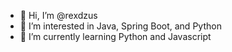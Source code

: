 - 👋 Hi, I’m @rexdzus
- 👀 I’m interested in Java, Spring Boot, and Python
- 🌱 I’m currently learning Python and Javascript

<!---
rexdzus/rexdzus is a ✨ special ✨ repository because its `README.md` (this file) appears on your GitHub profile.
You can click the Preview link to take a look at your changes.
--->
